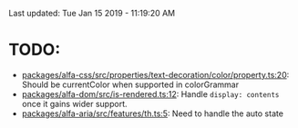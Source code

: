 Last updated: Tue Jan 15 2019 - 11:19:20 AM

# TODO:

- [packages/alfa-css/src/properties/text-decoration/color/property.ts:20](https://github.com/siteimprove/alfa/blob/todo-list-fix/packages/alfa-css/src/properties/text-decoration/color/property.ts#L20): Should be currentColor when supported in colorGrammar
- [packages/alfa-dom/src/is-rendered.ts:12](https://github.com/siteimprove/alfa/blob/todo-list-fix/packages/alfa-dom/src/is-rendered.ts#L12): Handle `display: contents` once it gains wider support.
- [packages/alfa-aria/src/features/th.ts:5](https://github.com/siteimprove/alfa/blob/todo-list-fix/packages/alfa-aria/src/features/th.ts#L5): Need to handle the auto state
